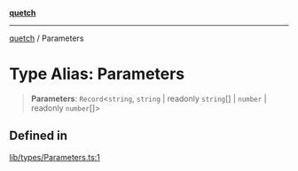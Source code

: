 [**quetch**](../README.md)

***

[quetch](../README.md) / Parameters

# Type Alias: Parameters

> **Parameters**: `Record`\<`string`, `string` \| readonly `string`[] \| `number` \| readonly `number`[]\>

## Defined in

[lib/types/Parameters.ts:1](https://github.com/nevoland/quetch/blob/3b1cd3aac672a1a4d2ad52892d4fa09995f51627/lib/types/Parameters.ts#L1)
